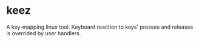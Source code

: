 keez
====

A key-mapping linux tool. Keyboard reaction to keys' presses and releases is overrided by user handlers.


